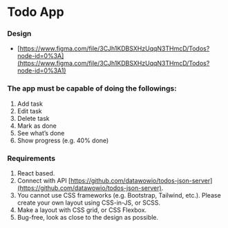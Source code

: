 # Todo App

### Design

* [https://www.figma.com/file/3CJh1KDBSXHzUqqN3THmcD/Todos?node-id=0%3A](https://www.figma.com/file/3CJh1KDBSXHzUqqN3THmcD/Todos?node-id=0%3A1)

### The app must be capable of doing the followings:

1. Add task
2. Edit task
3. Delete task
4. Mark as done
5. See what’s done
6. Show progress (e.g. 40% done)

### Requirements

1. React based.
2. Connect with API [https://github.com/datawowio/todos-json-server](https://github.com/datawowio/todos-json-server).
3. You cannot use CSS frameworks (e.g. Bootstrap, Tailwind, etc.). Please create your own layout using CSS-in-JS, or SCSS.
4. Make a layout with CSS grid, or CSS Flexbox.
5. Bug-free, look as close to the design as possible.
